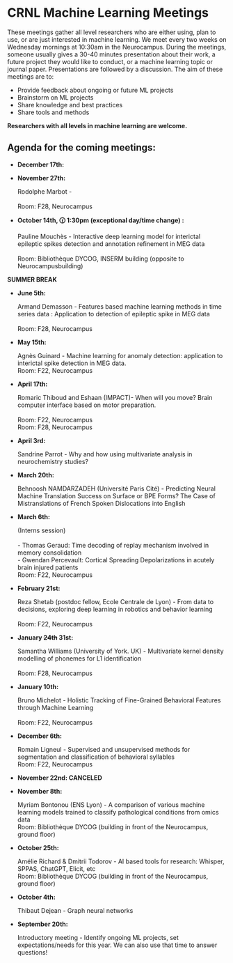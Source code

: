 # CRNL Machine Learning Meetings

These meetings gather all level researchers who are either using, plan to use, or are just interested in machine learning. We meet every two weeks on Wednesday mornings at 10:30am in the Neurocampus. During the meetings, someone usually gives a 30-40 minutes presentation about their work, a future project they would like to conduct, or a machine learning topic or journal paper. Presentations are followed by a discussion. The aim of these meetings are to: 
<ul>
  <li> Provide feedback about ongoing or future ML projects </li>
  <li> Brainstorm on ML projects </li>
  <li> Share knowledge and best practices </li>
  <li> Share tools and methods </li>
</ul>

**Researchers with all levels in machine learning are welcome.**

## Agenda for the coming meetings:

<ul>
  <li> <p><strong> December 17th:</strong>    
  <li> <p><strong> November 27th:</strong></p> Rodolphe Marbot -  </li>
  <br /> Room: F28, Neurocampus</li></li>
    <li> <p><strong>October 14th, 🕜 1:30pm (exceptional day/time change) :</strong></p> Pauline Mouchès - Interactive deep learning model for interictal epileptic spikes detection and annotation refinement in MEG data </li>
  <br /> Room: Bibliothèque DYCOG, INSERM building (opposite to Neurocampusbuilding) </li></li>
  </ul>
<p><strong>SUMMER BREAK</strong></p>
<ul>
  <li> <p><strong>June 5th:</strong></p> Armand Demasson - Features based machine learning methods in time series data  : Application to detection of epileptic spike in MEG data </li>
  <br /> Room: F28, Neurocampus</li></li>
    <li> <p><strong>May 15th:</strong></p>  Agnès Guinard - Machine learning for anomaly detection: application to interictal spike detection in MEG data.
  <br /> Room: F22, Neurocampus</li></li>
    <li> <p><strong>April 17th:</strong></p>  Romaric Thiboud and Eshaan (IMPACT)- When will you move? Brain computer interface based on motor preparation. </li>
  <br /> Room: F22, Neurocampus</li></li>
    <br /> Room: F28, Neurocampus</li></li>
  <li> <p><strong>April 3rd:</strong></p> Sandrine Parrot - Why and how using multivariate analysis in neurochemistry studies?</li>
    <li> <p><strong>March 20th:</strong></p> Behnoosh NAMDARZADEH (Université Paris Cité) - Predicting Neural Machine Translation Success on Surface or BPE Forms? The Case of Mistranslations of French Spoken Dislocations into English </li></li>
    <li> <p><strong>March 6th:</strong></p> (Interns session)</li>
  <br /> - Thomas Geraud: Time decoding of replay mechanism involved in memory consolidation    
      <br /> - Gwendan Percevault: Cortical Spreading Depolarizations in acutely brain injured patients
  <br /> Room: F22, Neurocampus</li></li>
    <li> <p><strong>February 21st:</strong></p> Reza Shetab (postdoc fellow, Ecole Centrale de Lyon) - From data to decisions, exploring deep learning in robotics and behavior learning </li>
  <br /> Room: F22, Neurocampus</li></li>
    <li> <p><strong>January <del>24th</del> 31st:</strong></p> Samantha Williams (University of York. UK) - Multivariate kernel density modelling of phonemes for L1 identification </li>
  <br /> Room: F28, Neurocampus</li></li>
    <li> <p><strong>January 10th:</strong></p> Bruno Michelot - Holistic Tracking of Fine-Grained Behavioral Features through Machine Learning </li>
  <br /> Room: F22, Neurocampus</li></li>
    <li> <p><strong>December 6th:</strong></p> Romain Ligneul - Supervised and unsupervised methods for segmentation and classification of behavioral syllables 
  <br /> Room: F22, Neurocampus</li></li>
    <li> <p><strong>November 22nd: CANCELED</strong></p>
      <li> <p><strong>November 8th:</strong></p> Myriam Bontonou (ENS Lyon) - A comparison of various machine learning models trained to classify pathological conditions from omics data
  <br /> Room: Bibliothèque DYCOG (building in front of the Neurocampus, ground floor)</li></li>
    <li> <p><strong>October 25th:</strong></p> Amélie Richard & Dmitrii Todorov - AI based tools for research: Whisper, SPPAS, ChatGPT, Elicit, etc 
  <br /> Room: Bibliothèque DYCOG (building in front of the Neurocampus, ground floor)</li>
    <li> <p><strong>October 4th:</strong></p> Thibaut Dejean - Graph neural networks </li>
    <li> <p><strong>September 20th:</strong></p> Introductory meeting - Identify ongoing ML projects, set expectations/needs for this year. We can also use that time to answer questions! </li>
</ul>



